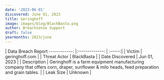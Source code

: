 ```yaml
---
date: '2023-06-01'
discovered: June 01, 2023
title: Geringhoff
image: images/blog/BlackBasta.png
author: Breachsense Support
draft: false
yearmonths: 2023/june
---
```



| Data Breach Report
------------:     |:-------------:    | :-----:|
| Victim      | geringhoff.com      | 
| Threat Actor      | BlackBasta      | 
| Date Discovered      | Jun 01, 2023      | 
| Description      | Geringhoff is a farm equipment manufacturing company that offers corn, draper, sunflower & milo heads, feed preparation and grain tables.      | 
| Leak Size      | Unknown      | 

